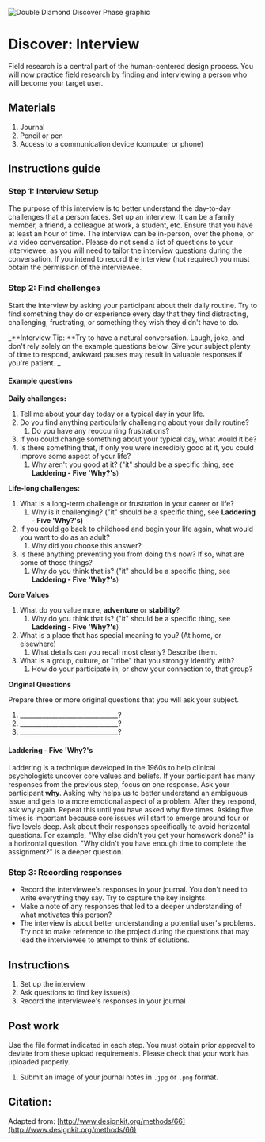 ![Double Diamond Discover Phase graphic](/assets/dd-process-discover-1200px@2x.png)

# Discover: Interview

Field research is a central part of the human-centered design process. You will now practice field research by finding and interviewing a person who will become your target user.

## Materials

1. Journal
2. Pencil or pen
3. Access to a communication device \(computer or phone\)

## Instructions guide

### Step 1: Interview Setup

The purpose of this interview is to better understand the day-to-day challenges that a person faces. Set up an interview. It can be a family member, a friend, a colleague at work, a student, etc. Ensure that you have at least an hour of time. The interview can be in-person, over the phone, or via video conversation. Please do not send a list of questions to your interviewee, as you will need to tailor the interview questions during the conversation. If you intend to record the interview \(not required\) you must obtain the permission of the interviewee.

### Step 2: Find challenges

Start the interview by asking your participant about their daily routine. Try to find something they do or experience every day that they find distracting, challenging, frustrating, or something they wish they didn't have to do.

_**Interview Tip: **Try to have a natural conversation. Laugh, joke, and don't rely solely on the example questions below. Give your subject plenty of time to respond, awkward pauses may result in valuable responses if you're patient. _

#### Example questions

**Daily challenges:**

1. Tell me about your day today or a typical day in your life.
2. Do you find anything particularly challenging about your daily routine?
   1. Do you have any reoccurring frustrations?  
3. If you could change something about your typical day, what would it be?
4. Is there something that, if only you were incredibly good at it, you could improve some aspect of your life?
   1. Why aren't you good at it? \("it" should be a specific thing, see **Laddering - Five 'Why?'s**\)

**Life-long challenges:**

1. What is a long-term challenge or frustration in your career or life?
   1. Why is it challenging? \("it" should be a specific thing, see **Laddering - Five 'Why?'s\)**
2. If you could go back to childhood and begin your life again, what would you want to do as an adult?
   1. Why did you choose this answer?
3. Is there anything preventing you from doing this now? If so, what are some of those things?
   1. Why do you think that is? \("it" should be a specific thing, see **Laddering - Five 'Why?'s**\)

**Core Values**

1. What do you value more, **adventure** or **stability**?
   1. Why do you think that is? \("it" should be a specific thing, see **Laddering - Five 'Why?'s**\)
2. What is a place that has special meaning to you? \(At home, or elsewhere\)
   1. What details can you recall most clearly? Describe them.
3. What is a group, culture, or "tribe" that you strongly identify with?
   1. How do your participate in, or show your connection to, that group?

**Original Questions**

Prepare three or more original questions that you will ask your subject.

1. \_\_\_\_\_\_\_\_\_\_\_\_\_\_\_\_\_\_\_\_\_\_\_\_\_\_\_\_\_\_\_?
2. \_\_\_\_\_\_\_\_\_\_\_\_\_\_\_\_\_\_\_\_\_\_\_\_\_\_\_\_\_\_\_?
3. \_\_\_\_\_\_\_\_\_\_\_\_\_\_\_\_\_\_\_\_\_\_\_\_\_\_\_\_\_\_\_?

#### Laddering - Five 'Why?'s

Laddering is a technique developed in the 1960s to help clinical psychologists uncover core values and beliefs. If your participant has many responses from the previous step, focus on one response. Ask your participant **why**. Asking why helps us to better understand an ambiguous issue and gets to a more emotional aspect of a problem. After they respond, ask why again. Repeat this until you have asked why five times. Asking five times is important because core issues will start to emerge around four or five levels deep. Ask about their responses specifically to avoid horizontal questions. For example, "Why else didn't you get your homework done?" is a horizontal question. "Why didn't you have enough time to complete the assignment?" is a deeper question.

### Step 3: Recording responses

* Record the interviewee's responses in your journal. You don't need to write everything they say. Try to capture the key insights. 
* Make a note of any responses that led to a deeper understanding of what motivates this person?
* The interview is about better understanding a potential user's problems. Try not to make reference to the project during the questions that may lead the interviewee to attempt to think of solutions. 

## Instructions

1. Set up the interview
2. Ask questions to find key issue\(s\)
3. Record the interviewee's responses in your journal

## Post work

Use the file format indicated in each step. You must obtain prior approval to deviate from these upload requirements. Please check that your work has uploaded properly.

1. Submit an image of your journal notes in `.jpg` or `.png` format.

## Citation:

Adapted from: [http://www.designkit.org/methods/66](http://www.designkit.org/methods/66)

